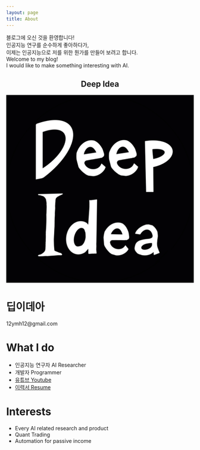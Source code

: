 ```yaml
---
layout: page
title: About
---
```


<p class="message">
  블로그에 오신 것을 환영합니다!
  <br>인공지능 연구를 순수하게 좋아하다가,
  <br>이제는 인공지능으로 저를 위한 뭔가를 만들어 보려고 합니다.
  <br>Welcome to my blog!
  <br>I would like to make something interesting with AI.
</p>



<div class="profile-card">
  <h2 style="text-align:center">Deep Idea</h2>
  <img src="/../public/images/3B242694-DF38-4189-AE2F-C8588908C67D.png" alt="profile" class="profile-img">
  <h1>딥이데아</h1>
  <p class="profile-subtitle">12ymh12@gmail.com</p>
  
  <div class="profile-icon">
    <a href="https://www.youtube.com/channel/UChFclG5hzKK-KUCNOj1NhJw" target="_blank" class="profile-icon"><i class="fa fa-youtube-play"></i></a>
  </div>
</div>
<div>
  <h1>What I do</h1>
  <ul>
    <li>인공지능 연구자 AI Researcher</li>
    <li>개발자 Programmer</li>
    <li><a href="https://www.youtube.com/channel/UChFclG5hzKK-KUCNOj1NhJw">유튜브 Youtube</a></li>
    <li><a href="/../public/files/resume_jan26.pdf">이력서 Resume</a></li>
    <!-- <li><a href="/../public/files/전공소개서_CV.pdf">전공소개서 Portfolio</a></li> -->
  </ul>
  <h1>Interests</h1>
  <ul>
    <li>Every AI related research and product</li>
    <li>Quant Trading</li>
    <li>Automation for passive income</li>
  </ul>
</div>
